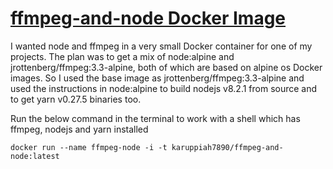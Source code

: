 # [ffmpeg-and-node Docker Image](https://hub.docker.com/r/karuppiah7890/ffmpeg-and-node/)
I wanted node and ffmpeg in a very small Docker container for one of my projects. The plan was to get a mix of node:alpine and jrottenberg/ffmpeg:3.3-alpine, both of which are based on alpine os Docker images. So I used the base image as jrottenberg/ffmpeg:3.3-alpine and used the instructions in node:alpine to build nodejs v8.2.1 from source and to get yarn v0.27.5 binaries too. 

Run the below command in the terminal to work with a shell which has ffmpeg, nodejs and yarn installed

```
docker run --name ffmpeg-node -i -t karuppiah7890/ffmpeg-and-node:latest
```